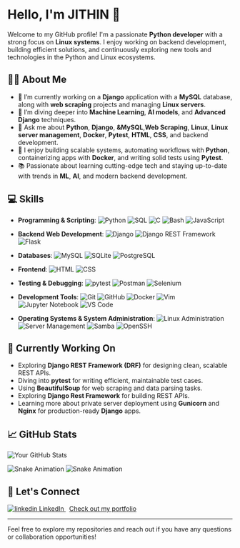 # Hello, I'm JITHIN 👋

Welcome to my GitHub profile! I'm a passionate **Python developer** with a strong focus on **Linux systems**. I enjoy working on backend development, building efficient solutions, and continuously exploring new tools and technologies in the Python and Linux ecosystems.

## 🧑‍💻 About Me

- 🔭 I’m currently working on a **Django** application with a **MySQL** database, along with **web scraping** projects and managing **Linux servers**.
- 🌱 I’m diving deeper into **Machine Learning**, **AI models**, and **Advanced Django** techniques.
- 💬 Ask me about **Python**, **Django**, **&MySQL**,**Web Scraping**, **Linux**, **Linux server management**, **Docker**, **Pytest**, **HTML**, **CSS**, and backend development.
- 🚀 I enjoy building scalable systems, automating workflows with **Python**, containerizing apps with **Docker**, and writing solid tests using **Pytest**.
- 📚 Passionate about learning cutting-edge tech and staying up-to-date with trends in **ML**, **AI**, and modern backend development.

## 💻 Skills

- **Programming & Scripting**: 
  ![Python](https://img.shields.io/badge/Python-3776AB?style=for-the-badge&logo=python&logoColor=white)
  ![SQL](https://img.shields.io/badge/SQL-003B57?style=for-the-badge&logo=postgresql&logoColor=white)
  ![C](https://img.shields.io/badge/C-00599C?style=for-the-badge&logo=c&logoColor=white)
  ![Bash](https://img.shields.io/badge/Bash-4EAA25?style=for-the-badge&logo=gnubash&logoColor=white)
  ![JavaScript](https://img.shields.io/badge/JavaScript-F7DF1E?style=for-the-badge&logo=javascript&logoColor=black)

  
- **Backend Web Development**: 
  ![Django](https://img.shields.io/badge/Django-092E20?style=for-the-badge&logo=django&logoColor=white)
  ![Django REST Framework](https://img.shields.io/badge/Django%20REST%20Framework-EF3423?style=for-the-badge&logo=django&logoColor=white)
  ![Flask](https://img.shields.io/badge/Flask-000000?style=for-the-badge&logo=flask&logoColor=white)

- **Databases**: 
  ![MySQL](https://img.shields.io/badge/MySQL-00758F?style=for-the-badge&logo=mysql&logoColor=white) 
  ![SQLite](https://img.shields.io/badge/SQLite-003B57?style=for-the-badge&logo=sqlite&logoColor=white)
  ![PostgreSQL](https://img.shields.io/badge/PostgreSQL-336791?style=for-the-badge&logo=postgresql&logoColor=white)

- **Frontend**: 
  ![HTML](https://img.shields.io/badge/HTML5-E34F26?style=for-the-badge&logo=html5&logoColor=white) 
  ![CSS](https://img.shields.io/badge/CSS3-1572B6?style=for-the-badge&logo=css3&logoColor=white)

- **Testing & Debugging**:
  ![pytest](https://img.shields.io/badge/pytest-0A9EDC?style=for-the-badge&logo=pytest&logoColor=white) 
  ![Postman](https://img.shields.io/badge/Postman-FF6C37?style=for-the-badge&logo=postman&logoColor=white) 
  ![Selenium](https://img.shields.io/badge/Selenium-43B02A?style=for-the-badge&logo=selenium&logoColor=white)

- **Development Tools**:
  ![Git](https://img.shields.io/badge/Git-F05032?style=for-the-badge&logo=git&logoColor=white)
  ![GitHub](https://img.shields.io/badge/GitHub-181717?style=for-the-badge&logo=github&logoColor=white)
  ![Docker](https://img.shields.io/badge/Docker-2496ED?style=for-the-badge&logo=docker&logoColor=white)
  ![Vim](https://img.shields.io/badge/Vim-019733?style=for-the-badge&logo=vim&logoColor=white)
  ![Jupyter Notebook](https://img.shields.io/badge/Jupyter-F37626?style=for-the-badge&logo=jupyter&logoColor=white)
  ![VS Code](https://img.shields.io/badge/VS%20Code-007ACC?style=for-the-badge&logo=visualstudiocode&logoColor=white)

- **Operating Systems & System Administration**:
  ![Linux Administration](https://img.shields.io/badge/Linux%20Administration-FCC624?style=for-the-badge&logo=linux&logoColor=black)
  ![Server Management](https://img.shields.io/badge/Server%20Management-233D4D?style=for-the-badge&logoColor=white)
  ![Samba](https://img.shields.io/badge/Samba-3F78B3?style=for-the-badge&logo=samba&logoColor=white)
  ![OpenSSH](https://img.shields.io/badge/OpenSSH-000000?style=for-the-badge&logo=openssh&logoColor=white)
  
## 🌱 Currently Working On

- Exploring **Django REST Framework (DRF)** for designing clean, scalable REST APIs.
- Diving into **pytest** for writing efficient, maintainable test cases.
- Using **BeautifulSoup** for web scraping and data parsing tasks.
- Exploring **Django Rest Framework** for building REST APIs.
- Learning more about private server deployment using **Gunicorn** and **Nginx** for production-ready **Django** apps.

## 📈 GitHub Stats

![Your GitHub Stats](https://github-readme-stats.vercel.app/api?username=jthhn&show_icons=true&hide_title=true&count_private=true&theme=catppuccin_mocha)

![Snake Animation](https://raw.githubusercontent.com/jthhn/jthhn/main/dist/github-contribution-grid-snake.svg#gh-light-mode-only)
![Snake Animation](https://raw.githubusercontent.com/jthhn/jthhn/main/dist/github-contribution-grid-snake-dark.svg#gh-dark-mode-only)


## 🤝 Let's Connect

<p>
  <a href="https://www.linkedin.com/in/jithin-a-m-" target="_blank" rel="noopener noreferrer">
    <img src="https://i.sstatic.net/gVE0j.png" alt="linkedin"> LinkedIn
  </a> &nbsp; 

  <a href="https://jthhn.github.io/Portfolio/" target="_blank" rel="noopener noreferrer">
    Check out my portfolio
  </a> 


---

Feel free to explore my repositories and reach out if you have any questions or collaboration opportunities!

